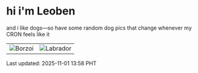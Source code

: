 # hi i'm Leoben

and i like dogs—so have some random dog pics that change whenever my CRON feels like it

|  |  |
|--------|----------|
| ![Borzoi](https://random-dog-vercel.vercel.app/api/random-borzoi?v=1761976723) | ![Labrador](https://random-dog-vercel.vercel.app/api/random-labrador?v=1761976723) |

Last updated: 2025-11-01 13:58 PHT
